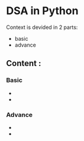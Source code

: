# DSA in Python
Context is devided in 2 parts:
- basic 
- advance

## Content : 
### Basic
-
-

### Advance
-
-
